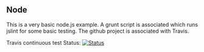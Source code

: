 ## Node  ##

This is a very basic node.js example. A grunt script is associated which runs jslint for some basic testing. The github project is associated with Travis.

Travis continuous test Status: [![Status](https://travis-ci.org/frca1958/node.png?branch=master)](https://travis-ci.org/frca1958/node)

